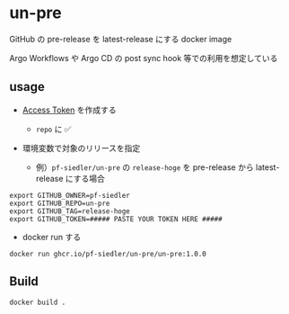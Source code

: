 # un-pre

GitHub の pre-release を latest-release にする docker image

Argo Workflows や Argo CD の post sync hook 等での利用を想定している

## usage

- [Access Token](https://github.com/settings/tokens) を作成する
  - `repo` に ✅

- 環境変数で対象のリリースを指定
  - 例）`pf-siedler/un-pre` の `release-hoge` を pre-release から latest-release にする場合
```
export GITHUB_OWNER=pf-siedler
export GITHUB_REPO=un-pre
export GITHUB_TAG=release-hoge
export GITHUB_TOKEN=##### PASTE YOUR TOKEN HERE #####
```

- docker run する
```
docker run ghcr.io/pf-siedler/un-pre/un-pre:1.0.0
```

## Build

```
docker build .
```
